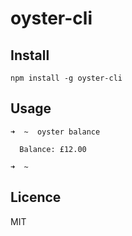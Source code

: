 # oyster-cli

## Install

`npm install -g oyster-cli`

## Usage

    ➜  ~  oyster balance

      Balance: £12.00

    ➜  ~


## Licence

MIT